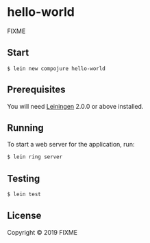 # hello-world

FIXME

## Start

```
$ lein new compojure hello-world
```

## Prerequisites

You will need [Leiningen][] 2.0.0 or above installed.

[leiningen]: https://github.com/technomancy/leiningen

## Running

To start a web server for the application, run:

```bash
$ lein ring server
```

## Testing

```bash
$ lein test
```

## License

Copyright © 2019 FIXME
